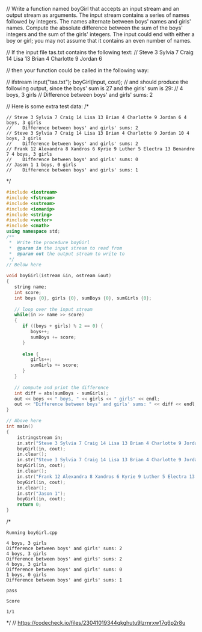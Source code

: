 // Write a function named boyGirl that accepts an input stream and an output stream as arguments. The input stream contains a series of names followed by integers. The names alternate between boys' names and girls' names. Compute the absolute difference between the sum of the boys' integers and the sum of the girls' integers. The input could end with either a boy or girl; you may not assume that it contains an even number of names.

// If the input file tas.txt contains the following text:
// Steve 3 Sylvia 7 Craig 14 Lisa 13 Brian 4 Charlotte 9 Jordan 6

// then your function could be called in the following way:

// ifstream input("tas.txt"); boyGirl(input, cout);
// and should produce the following output, since the boys' sum is 27 and the girls' sum is 29:
// 4 boys, 3 girls
//    Difference between boys' and girls' sums: 2

// Here is some extra test data: 
/*
```text
// Steve 3 Sylvia 7 Craig 14 Lisa 13 Brian 4 Charlotte 9 Jordan 6 4 boys, 3 girls
//    Difference between boys' and girls' sums: 2
// Steve 3 Sylvia 7 Craig 14 Lisa 13 Brian 4 Charlotte 9 Jordan 10 4 boys, 3 girls
//    Difference between boys' and girls' sums: 2
// Frank 12 Alexandra 8 Xandros 6 Kyrie 9 Luther 5 Electra 13 Benandre 7 4 boys, 3 girls
//    Difference between boys' and girls' sums: 0
// Jason 1 1 boys, 0 girls
//    Difference between boys' and girls' sums: 1
```
\*/

```cpp
#include <iostream>
#include <fstream>
#include <sstream>
#include <iomanip>
#include <string>
#include <vector>
#include <cmath>
using namespace std;
/**
 *  Write the procedure boyGirl
 *  @param in the input stream to read from
 *  @param out the output stream to write to
 */
// Below here

void boyGirl(istream &in, ostream &out)
{
   string name;
   int score;
   int boys {0}, girls {0}, sumBoys {0}, sumGirls {0};
   
   // loop over the input stream
   while(in >> name >> score)
   {
      if ((boys + girls) % 2 == 0) {
         boys++;
         sumBoys += score;
      }
      
      else {
         girls++;
         sumGirls += score;
      }
   }
   
   // compute and print the difference
   int diff = abs(sumBoys - sumGirls);
   out << boys << " boys, " << girls << " girls" << endl;
   out << "Difference between boys' and girls' sums: " << diff << endl;
}

// Above here
int main()
{
    istringstream in;
    in.str("Steve 3 Sylvia 7 Craig 14 Lisa 13 Brian 4 Charlotte 9 Jordan 6");
    boyGirl(in, cout);
    in.clear();
    in.str("Steve 3 Sylvia 7 Craig 14 Lisa 13 Brian 4 Charlotte 9 Jordan 10");
    boyGirl(in, cout);
    in.clear();
    in.str("Frank 12 Alexandra 8 Xandros 6 Kyrie 9 Luther 5 Electra 13 Benandre 7");
    boyGirl(in, cout);
    in.clear();
    in.str("Jason 1");
    boyGirl(in, cout);
    return 0;
}
```

/*
```text
Running boyGirl.cpp

4 boys, 3 girls
Difference between boys' and girls' sums: 2
4 boys, 3 girls
Difference between boys' and girls' sums: 2
4 boys, 3 girls
Difference between boys' and girls' sums: 0
1 boys, 0 girls
Difference between boys' and girls' sums: 1

pass

Score

1/1
```
\*/
// https://codecheck.io/files/23041019344qkghutu9lzrnrxw17q6p2r8u